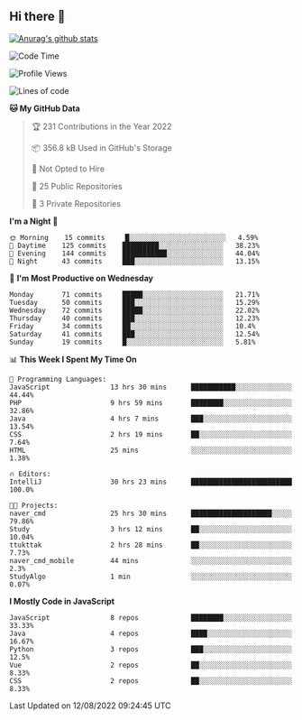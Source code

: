 ## Hi there 👋

[![Anurag's github stats](https://github-readme-stats.vercel.app/api?username=Songwonseok)](https://github.com/anuraghazra/github-readme-stats)



<!--START_SECTION:waka-->
![Code Time](http://img.shields.io/badge/Code%20Time-1%2C705%20hrs%2019%20mins-blue)

![Profile Views](http://img.shields.io/badge/Profile%20Views-0-blue)

![Lines of code](https://img.shields.io/badge/From%20Hello%20World%20I%27ve%20Written-3%20Million%20lines%20of%20code-blue)

**🐱 My GitHub Data** 

> 🏆 231 Contributions in the Year 2022
 > 
> 📦 356.8 kB Used in GitHub's Storage 
 > 
> 🚫 Not Opted to Hire
 > 
> 📜 25 Public Repositories 
 > 
> 🔑 3 Private Repositories  
 > 
**I'm a Night 🦉** 

```text
🌞 Morning    15 commits     █░░░░░░░░░░░░░░░░░░░░░░░░   4.59% 
🌆 Daytime    125 commits    █████████░░░░░░░░░░░░░░░░   38.23% 
🌃 Evening    144 commits    ███████████░░░░░░░░░░░░░░   44.04% 
🌙 Night      43 commits     ███░░░░░░░░░░░░░░░░░░░░░░   13.15%

```
📅 **I'm Most Productive on Wednesday** 

```text
Monday       71 commits     █████░░░░░░░░░░░░░░░░░░░░   21.71% 
Tuesday      50 commits     ███░░░░░░░░░░░░░░░░░░░░░░   15.29% 
Wednesday    72 commits     █████░░░░░░░░░░░░░░░░░░░░   22.02% 
Thursday     40 commits     ███░░░░░░░░░░░░░░░░░░░░░░   12.23% 
Friday       34 commits     ██░░░░░░░░░░░░░░░░░░░░░░░   10.4% 
Saturday     41 commits     ███░░░░░░░░░░░░░░░░░░░░░░   12.54% 
Sunday       19 commits     █░░░░░░░░░░░░░░░░░░░░░░░░   5.81%

```


📊 **This Week I Spent My Time On** 

```text
💬 Programming Languages: 
JavaScript               13 hrs 30 mins      ███████████░░░░░░░░░░░░░░   44.44% 
PHP                      9 hrs 59 mins       ████████░░░░░░░░░░░░░░░░░   32.86% 
Java                     4 hrs 7 mins        ███░░░░░░░░░░░░░░░░░░░░░░   13.54% 
CSS                      2 hrs 19 mins       ██░░░░░░░░░░░░░░░░░░░░░░░   7.64% 
HTML                     25 mins             ░░░░░░░░░░░░░░░░░░░░░░░░░   1.38%

🔥 Editors: 
IntelliJ                 30 hrs 23 mins      █████████████████████████   100.0%

🐱‍💻 Projects: 
naver_cmd                25 hrs 30 mins      ████████████████████░░░░░   79.86% 
Study                    3 hrs 12 mins       ██░░░░░░░░░░░░░░░░░░░░░░░   10.04% 
ttukttak                 2 hrs 28 mins       ██░░░░░░░░░░░░░░░░░░░░░░░   7.73% 
naver_cmd_mobile         44 mins             ░░░░░░░░░░░░░░░░░░░░░░░░░   2.3% 
StudyAlgo                1 min               ░░░░░░░░░░░░░░░░░░░░░░░░░   0.07%

```

**I Mostly Code in JavaScript** 

```text
JavaScript               8 repos             ████████░░░░░░░░░░░░░░░░░   33.33% 
Java                     4 repos             ████░░░░░░░░░░░░░░░░░░░░░   16.67% 
Python                   3 repos             ███░░░░░░░░░░░░░░░░░░░░░░   12.5% 
Vue                      2 repos             ██░░░░░░░░░░░░░░░░░░░░░░░   8.33% 
CSS                      2 repos             ██░░░░░░░░░░░░░░░░░░░░░░░   8.33%

```



 Last Updated on 12/08/2022 09:24:45 UTC
<!--END_SECTION:waka-->
